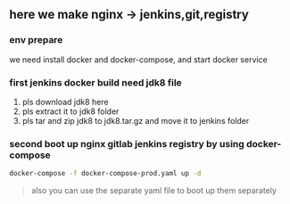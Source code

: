 ## here we make nginx -> jenkins,git,registry

### env prepare
we need install docker and docker-compose, and start docker service

### first jenkins docker build need jdk8 file
1. pls download jdk8 here
2. pls extract it to jdk8 folder
3. pls tar and zip jdk8 to jdk8.tar.gz and move it to jenkins folder

### second boot up nginx gitlab jenkins registry by using docker-compose
``` bash
docker-compose -f docker-compose-prod.yaml up -d
```
> also you can use the separate yaml file to boot up them separately
